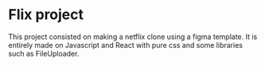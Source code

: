 # Flix project

This project consisted on making a netflix clone using a figma template.
It is entirely made on Javascript and React with pure css and some libraries such as FileUploader.
